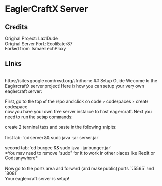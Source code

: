 # EaglerCraftX Server

## Credits
Original Project: Lax1Dude
<br>
Original Server Fork: EcoliEater87
<br>
Forked from: IsmaelTechProxy
<be>
## Links
<br>
<be>
https://sites.google.com/rosd.org/sfn/home 
</be>
## Setup Guide
Welcome to the EaglercraftX server project! Here is how you can setup your very own eaglercraft server:
<br>
<br>
First, go to the top of the repo and click on code > codespaces > create codespace
<br>
now you have your own free server instance to host eaglercraft. Next you need to run the setup commands:
<br>
<br>
create 2 terminal tabs and paste in the following snipits:
<br>
<br>
first tab: `cd server && sudo java -jar server.jar`
<br>
<br>
second tab: `cd bungee && sudo java -jar bungee.jar`
<br>
*You may need to remove "sudo" for it to work in other places like Replit or Codeanywhere*
<br>
<br>
Now go to the ports area and forward (and make public) ports `25565` and `8081`
<br>
Your eaglercraft server is setup!
